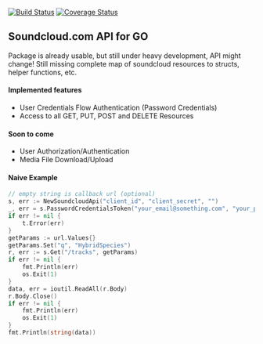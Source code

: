 [![Build Status](https://travis-ci.org/njasm/gosound.svg?branch=master)](https://travis-ci.org/njasm/gosound) 
[![Coverage Status](https://coveralls.io/repos/njasm/gosound/badge.svg?branch=master)](https://coveralls.io/r/njasm/gosound?branch=master)

## Soundcloud.com API for GO

Package is already usable, but still under heavy development, API might change!
Still missing complete map of soundcloud resources to structs, helper functions, etc.

#### Implemented features 

* User Credentials Flow Authentication (Password Credentials)
* Access to all GET, PUT, POST and DELETE Resources

#### Soon to come

* User Authorization/Authentication
* Media File Download/Upload

#### Naive Example

```go
// empty string is callback url (optional)
s, err := NewSoundcloudApi("client_id", "client_secret", "")
_, err = s.PasswordCredentialsToken("your_email@something.com", "your_password")
if err != nil {
    t.Error(err)
}
getParams := url.Values{}
getParams.Set("q", "HybridSpecies")
r, err := s.Get("/tracks", getParams)
if err != nil {
    fmt.Println(err)
    os.Exit(1)
}
data, err = ioutil.ReadAll(r.Body)
r.Body.Close()
if err != nil {
    fmt.Println(err)
    os.Exit(1)
}
fmt.Println(string(data))
```